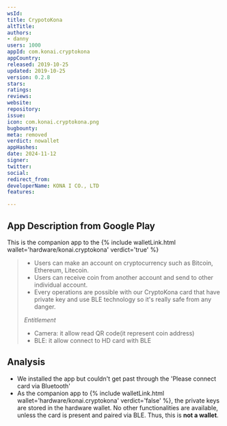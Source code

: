 ```yaml
---
wsId: 
title: CrypotoKona
altTitle: 
authors:
- danny
users: 1000
appId: com.konai.cryptokona
appCountry: 
released: 2019-10-25
updated: 2019-10-25
version: 0.2.8
stars: 
ratings: 
reviews: 
website: 
repository: 
issue: 
icon: com.konai.cryptokona.png
bugbounty: 
meta: removed
verdict: nowallet
appHashes: 
date: 2024-11-12
signer: 
twitter: 
social: 
redirect_from: 
developerName: KONA I CO., LTD
features: 

---
```


## App Description from Google Play 

This is the companion app to the {% include walletLink.html wallet='hardware/konai.cryptokona' verdict='true' %}

> - Users can make an account on cryptocurrency such as Bitcoin, Ethereum, Litecoin.
> - Users can receive coin from another account and send to other individual account.
> - Every operations are possible with our CryptoKona card that have private key and use BLE technology so it's really safe from any danger.
>
> *Entitlement*
> - Camera: it allow read QR code(it represent coin address)
> - BLE: it allow connect to HD card with BLE

## Analysis 

- We installed the app but couldn't get past through the 'Please connect card via Bluetooth'
- As the companion app to {% include walletLink.html wallet='hardware/konai.cryptokona' verdict='false' %}, the private keys are stored in the hardware wallet. No other functionalities are available, unless the card is present and paired via BLE. Thus, this is **not a wallet**. 
